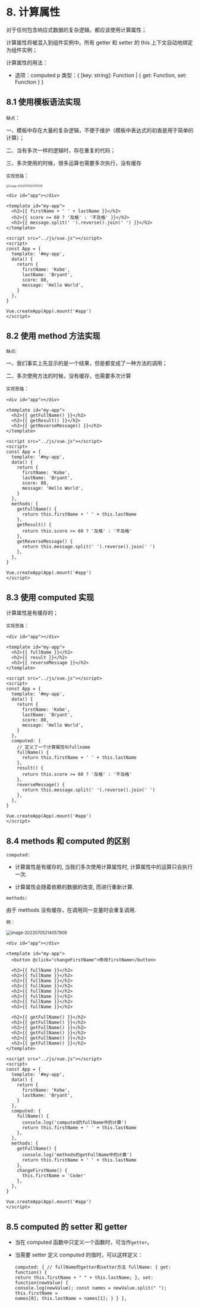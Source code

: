 # 8. 计算属性

对于任何包含响应式数据的复杂逻辑，都应该使用计算属性；

计算属性将被混入到组件实例中。所有 getter 和 setter 的 this 上下文自动地绑定为组件实例；

计算属性的用法：

- 选项：computed p 类型：{ [key: string]: Function | { get: Function, set: Function } }

## 8.1 使用模板语法实现

`缺点`：

一、模板中存在大量的复杂逻辑，不便于维护（模板中表达式的初衷是用于简单的计算）；

二、当有多次一样的逻辑时，存在重复的代码；

三、多次使用的时候，很多运算也需要多次执行，没有缓存

`实现思路`：

<img src="../../vue/image-20220705212114128.png" alt="image-20220705212114128" style="zoom:50%;" />

```vue
<div id="app"></div>

<template id="my-app">
  <h2>{{ firstName + ' ' + lastName }}</h2>
  <h2>{{ score >= 60 ? '及格' : '不及格' }}</h2>
  <h2>{{ message.split(' ').reverse().join(' ') }}</h2>
</template>

<script src="../js/vue.js"></script>
<script>
const App = {
  template: '#my-app',
  data() {
    return {
      firstName: 'Kobe',
      lastName: 'Bryant',
      score: 80,
      message: 'Hello World',
    }
  },
}

Vue.createApp(App).mount('#app')
</script>
```

## 8.2 使用 method 方法实现

`缺点`:

一、我们事实上先显示的是一个结果，但是都变成了一种方法的调用；

二、多次使用方法的时候，没有缓存，也需要多次计算

`实现思路`：

```vue
<div id="app"></div>

<template id="my-app">
  <h2>{{ getFullName() }}</h2>
  <h2>{{ getResult() }}</h2>
  <h2>{{ getReverseMessage() }}</h2>
</template>

<script src="../js/vue.js"></script>
<script>
const App = {
  template: '#my-app',
  data() {
    return {
      firstName: 'Kobe',
      lastName: 'Bryant',
      score: 80,
      message: 'Hello World',
    }
  },
  methods: {
    getFullName() {
      return this.firstName + ' ' + this.lastName
    },
    getResult() {
      return this.score >= 60 ? '及格' : '不及格'
    },
    getReverseMessage() {
      return this.message.split(' ').reverse().join(' ')
    },
  },
}

Vue.createApp(App).mount('#app')
</script>
```

## 8.3 使用 computed 实现

计算属性是有缓存的；

`实现思路`：

```vue
<div id="app"></div>

<template id="my-app">
  <h2>{{ fullName }}</h2>
  <h2>{{ result }}</h2>
  <h2>{{ reverseMessage }}</h2>
</template>

<script src="../js/vue.js"></script>
<script>
const App = {
  template: '#my-app',
  data() {
    return {
      firstName: 'Kobe',
      lastName: 'Bryant',
      score: 80,
      message: 'Hello World',
    }
  },
  computed: {
    // 定义了一个计算属性叫fullname
    fullName() {
      return this.firstName + ' ' + this.lastName
    },
    result() {
      return this.score >= 60 ? '及格' : '不及格'
    },
    reverseMessage() {
      return this.message.split(' ').reverse().join(' ')
    },
  },
}

Vue.createApp(App).mount('#app')
</script>
```

## 8.4 methods 和 computed 的区别

`computed:`

- 计算属性是有缓存的, 当我们多次使用计算属性时, 计算属性中的运算只会执行一次.

- 计算属性会随着依赖的数据的改变, 而进行重新计算.

`methods:`

由于 methods 没有缓存，在调用同一变量时会重复调用.

`例：`

<img src="../../vue/image-20220705214057909.png" alt="image-20220705214057909" style="zoom:80%;" />

```vue
<div id="app"></div>

<template id="my-app">
  <button @click="changeFirstName">修改firstName</button>

  <h2>{{ fullName }}</h2>
  <h2>{{ fullName }}</h2>
  <h2>{{ fullName }}</h2>
  <h2>{{ fullName }}</h2>
  <h2>{{ fullName }}</h2>
  <h2>{{ fullName }}</h2>
  <h2>{{ fullName }}</h2>
  <h2>{{ fullName }}</h2>

  <h2>{{ getFullName() }}</h2>
  <h2>{{ getFullName() }}</h2>
  <h2>{{ getFullName() }}</h2>
  <h2>{{ getFullName() }}</h2>
  <h2>{{ getFullName() }}</h2>
  <h2>{{ getFullName() }}</h2>
</template>

<script src="../js/vue.js"></script>
<script>
const App = {
  template: '#my-app',
  data() {
    return {
      firstName: 'Kobe',
      lastName: 'Bryant',
    }
  },
  computed: {
    fullName() {
      console.log('computed的fullName中的计算')
      return this.firstName + ' ' + this.lastName
    },
  },
  methods: {
    getFullName() {
      console.log('methods的getFullName中的计算')
      return this.firstName + ' ' + this.lastName
    },
    changeFirstName() {
      this.firstName = 'Coder'
    },
  },
}

Vue.createApp(App).mount('#app')
</script>
```

## 8.5 computed 的 setter 和 getter

- 当在 computed 函数中只定义一个函数时，可当作`getter`。

- 当需要 setter 定义 computed 的值时，可以这样定义：

  ```vue
  computed: { // fullName的getter和setter方法 fullName: { get: function() {
  return this.firstName + " " + this.lastName; }, set: function(newValue) {
  console.log(newValue); const names = newValue.split(" "); this.firstName =
  names[0]; this.lastName = names[1]; } } },
  ```
